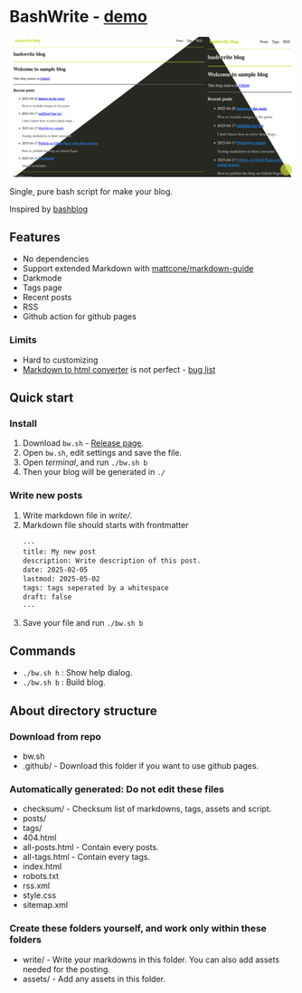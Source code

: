 # BashWrite - [demo](https://raycc51.github.io/BashWrite/)

![screenshot](screenshot.png)

Single, pure bash script for make your blog. 

Inspired by [bashblog](https://github.com/cfenollosa/bashblog)

## Features

- No dependencies
- Support extended Markdown with [mattcone/markdown-guide](https://github.com/mattcone/markdown-guide)
- Darkmode
- Tags page
- Recent posts
- RSS
- Github action for github pages

### Limits

- Hard to customizing
- [Markdown to html converter](https://github.com/RayCC51/md2html) is not perfect - [bug list](https://raycc51.github.io/BashWrite/posts/markdown/md4html-bug.html)

## Quick start

### Install

1. Download `bw.sh` - [Release page](https://github.com/RayCC51/BashWrite/releases).
2. Open `bw.sh`, edit settings and save the file.
3. Open *terminal*, and run `./bw.sh b`
4. Then your blog will be generated in `./`

### Write new posts

1. Write markdown file in *write/*.
2. Markdown file should starts with frontmatter
    ```
    ---
    title: My new post
    description: Write description of this post. 
    date: 2025-02-05
    lastmod: 2025-05-02
    tags: tags seperated by a whitespace
    draft: false
    ---
    ```
3. Save your file and run `./bw.sh b`

## Commands

- `./bw.sh h` : Show help dialog.   
- `./bw.sh b` : Build blog. 

## About directory structure

### Download from repo

- bw.sh
- .github/ - Download this folder if you want to use github pages.

### Automatically generated: Do not edit these files

- checksum/ - Checksum list of markdowns, tags, assets and script.
- posts/
- tags/
- 404.html
- all-posts.html - Contain every posts.
- all-tags.html - Contain every tags.
- index.html
- robots.txt
- rss.xml
- style.css
- sitemap.xml

### Create these folders yourself, and work only within these folders

- write/ - Write your markdowns in this folder. You can also add assets needed for the posting.
- assets/ - Add any assets in this folder. 
